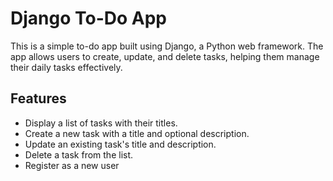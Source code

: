 # Django To-Do App

This is a simple to-do app built using Django, a Python web framework. The app allows users to create, update, and delete tasks, helping them manage their daily tasks effectively.

## Features

- Display a list of tasks with their titles.
- Create a new task with a title and optional description.
- Update an existing task's title and description.
- Delete a task from the list.
- Register as a new user
